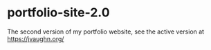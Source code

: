 # portfolio-site-2.0
The second version of my portfolio website, see the active version at https://jvaughn.org/
